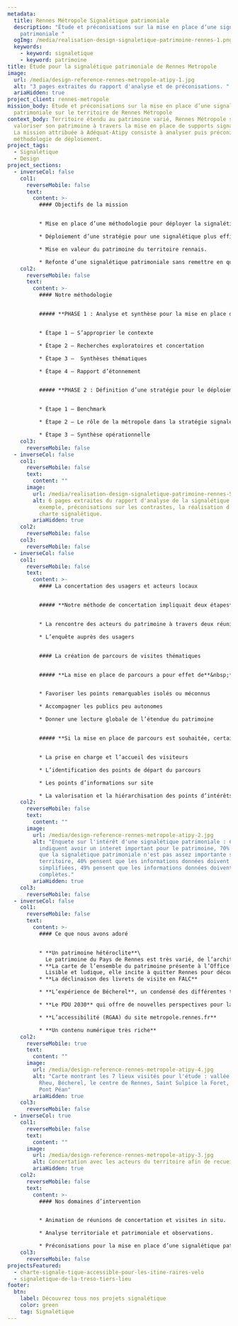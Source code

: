 ```yaml
---
metadata:
  title: Rennes Métropole Signalétique patrimoniale
  description: "Étude et préconisations sur la mise en place d’une signalétique
    patrimoniale "
  ogImg: /media/realisation-design-signaletique-patrimoine-rennes-1.png
  keywords:
    - keyword: signaletique
    - keyword: patrimoine
title: Étude pour la signalétique patrimoniale de Rennes Metropole
image:
  url: /media/design-reference-rennes-metropole-atipy-1.jpg
  alt: "3 pages extraites du rapport d'analyse et de préconisations. "
  ariaHidden: true
project_client: rennes-metropole
mission_body: Étude et préconisations sur la mise en place d’une signalétique
  patrimoniale sur le territoire de Rennes Métropole
context_body: Territoire étendu au patrimoine varié, Rennes Métropole souhaite
  valoriser son patrimoine à travers la mise en place de supports signalétiques.
  La mission attribuée à Adéquat-Atipy consiste à analyser puis préconiser une
  méthodologie de déploiement.
project_tags:
  - Signalétique
  - Design
project_sections:
  - inverseCol: false
    col1:
      reverseMobile: false
      text:
        content: >-
          #### Objectifs de la mission


          * Mise en place d’une méthodologie pour déployer la signalétique sur l’ensemble des communes de la Métropole.

          * Déploiement d’une stratégie pour une signalétique plus efficace et visible.

          * Mise en valeur du patrimoine du territoire rennais.

          * Refonte d’une signalétique patrimoniale sans remettre en question
    col2:
      reverseMobile: false
      text:
        content: >-
          #### Notre méthodologie


          ##### **PHASE 1 : Analyse et synthèse pour la mise en place d’une signalétique patrimoniale**


          * Étape 1 – S’approprier le contexte

          * Étape 2 – Recherches exploratoires et concertation

          * Étape 3 –  Synthèses thématiques

          * Étape 4 – Rapport d’étonnement


          ##### **PHASE 2 : Définition d’une stratégie pour le déploiement d’une nouvelle signalétique patrimoniale**


          * Étape 1 – Benchmark

          * Étape 2 – Le rôle de la métropole dans la stratégie signalétique

          * Étape 3 – Synthèse opérationnelle
    col3:
      reverseMobile: false
  - inverseCol: false
    col1:
      reverseMobile: false
      text:
        content: ""
      image:
        url: /media/realisation-design-signaletique-patrimoine-rennes-5.jpg
        alt: 6 pages extraites du rapport d'analyse de la signalétique patrimoniale. Par
          exemple, préconisations sur les contrastes, la réalisation d'une
          charte signalétique.
        ariaHidden: true
    col2:
      reverseMobile: false
    col3:
      reverseMobile: false
  - inverseCol: false
    col1:
      reverseMobile: false
      text:
        content: >-
          #### La concertation des usagers et acteurs locaux


          ##### **Notre méthode de concertation impliquait deux étapes**&nbsp;**:**


          * La rencontre des acteurs du patrimoine à travers deux réunions et visite de sites.

          * L’enquête auprès des usagers


          #### La création de parcours de visites thématiques


          ##### **La mise en place de parcours a pour effet de**&nbsp;**:**


          * Favoriser les points remarquables isolés ou méconnus

          * Accompagner les publics peu autonomes

          * Donner une lecture globale de l’étendue du patrimoine


          ##### **Si la mise en place de parcours est souhaitée, certains points d’attention seront à prendre en compte**&nbsp;**:**


          * La prise en charge et l’accueil des visiteurs

          * L’identification des points de départ du parcours

          * Les points d’informations sur site

          * La valorisation et la hiérarchisation des points d’intérêts à signaler
    col2:
      reverseMobile: false
      text:
        content: ""
      image:
        url: /media/design-reference-rennes-metropole-atipy-2.jpg
        alt: "Enquete sur l'intérêt d'une signalétique patrimoniale : 63% des répondants
          indiquent avoir un interet important pour le patrimoine, 70% pensent
          que la signalétique patrimoniale n'est pas assez importante sur le
          territoire, 40% pensent que les informations données doivent etre
          simplifiées, 49% pensent que les informations données doivent etre
          complètes."
        ariaHidden: true
    col3:
      reverseMobile: false
  - inverseCol: false
    col1:
      reverseMobile: false
      text:
        content: >-
          #### Ce que nous avons adoré


          * **Un patrimoine hétéroclite**\
            Le patrimoine du Pays de Rennes est très varié, de l’architecture au patrimoine culturel immatériel, de l’industrie au patrimoine naturel. Sa richesse et sa diversité sont inattendus.
          * **La carte de l’ensemble du patrimoine présente à l’Office de Tourisme**\
            Lisible et ludique, elle incite à quitter Rennes pour découvrir d’autres sites. C’est le seul support global que nous avons trouvé.
          * **La déclinaison des livrets de visite en FALC**

          * **L’expérience de Bécherel**, un condensé des différentes typologies de patrimoine sur Rennes Métropole. Patrimoine remarquable, cité de caractère, cité du livre, circuits «&nbsp;incitatifs&nbsp;» (randonnées, ruelles/passages étroits et remparts).

          * **Le PDU 2030** qui offre de nouvelles perspectives pour la découverte du patrimoine

          * **L’accessibilité (RGAA) du site metropole.rennes.fr**

          * **Un contenu numérique très riche**
    col2:
      reverseMobile: true
      text:
        content: ""
      image:
        url: /media/design-reference-rennes-metropole-atipy-4.jpg
        alt: "Carte montrant les 7 lieux visités pour l'étude : vallée de la Vilaine, Le
          Rheu, Bécherel, le centre de Rennes, Saint Sulpice la Foret, écomusée,
          Pont Péan"
        ariaHidden: true
    col3:
      reverseMobile: false
  - inverseCol: true
    col1:
      reverseMobile: false
      text:
        content: ""
      image:
        url: /media/design-reference-rennes-metropole-atipy-3.jpg
        alt: Concertation avec les acteurs du territoire afin de recueillir les besoins.
        ariaHidden: true
    col2:
      reverseMobile: false
      text:
        content: >-
          #### Nos domaines d’intervention


          * Animation de réunions de concertation et visites in situ.

          * Analyse territoriale et patrimoniale et observations.

          * Préconisations pour la mise en place d’une signalétique patrimoniale sur le territoire.
    col3:
      reverseMobile: false
projectsFeatured:
  - charte-signale-tique-accessible-pour-les-itine-raires-velo
  - signaletique-de-la-treso-tiers-lieu
footer:
  btn:
    label: Découvrez tous nos projets signalétique
    color: green
    tag: Signalétique
---
```

